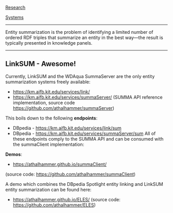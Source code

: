 [Research](./index)

[Systems](./systems)

___
Entity summarization is the problem of identifying a limited number of ordered RDF triples that summarize an entity in the best way—the result is typically presented in knowledge panels.

___


## LinkSUM - Awesome!
Currently, LinkSUM and the WDAqua SummaServer are the only entity summarization systems freely available:

* <https://km.aifb.kit.edu/services/link/>
* <https://km.aifb.kit.edu/services/summaServer/> (SUMMA API reference implementation, source code <https://github.com/athalhammer/summaServer>)

This boils down to the following **endpoints**:
* DBpedia - <https://km.aifb.kit.edu/services/link/sum>
* DBpedia - <https://km.aifb.kit.edu/services/summaServer/sum>
All of these endpoints comply to the SUMMA API and can be consumed with the summaClient implementation:

**Demos**: 
* <https://athalhammer.github.io/summaClient/>

(source code: <https://github.com/athalhammer/summaClient>)

A demo which combines the DBpedia Spotlight entity linking and LinkSUM entity summarization can be found here:
* <https://athalhammer.github.io/ELES/> (source code: <https://github.com/athalhammer/ELES>)
